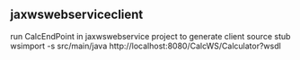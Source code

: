 jaxwswebserviceclient
---------------------

run CalcEndPoint in jaxwswebservice project to generate client source stub
wsimport -s src/main/java http://localhost:8080/CalcWS/Calculator?wsdl